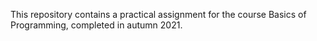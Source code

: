 This repository contains a practical assignment for the course Basics of Programming, completed in autumn 2021.
